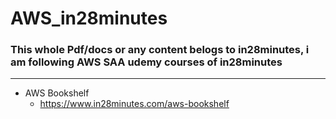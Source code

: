 # AWS_in28minutes

### This whole Pdf/docs or any content belogs to in28minutes, i am following AWS SAA udemy courses of in28minutes
----------------------------------------------------------------------------------------------------------------------------
- AWS Bookshelf
    - https://www.in28minutes.com/aws-bookshelf
